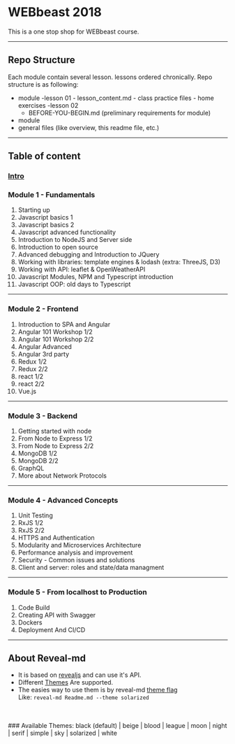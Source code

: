 # WEBbeast 2018
This is a one stop shop for WEBbeast course.

---

## Repo Structure
Each module contain several lesson. lessons ordered chronically.
Repo structure is as following:

- module
    -lesson 01
        - lesson_content.md
        - class practice files
        - home exercises
    -lesson 02
    - BEFORE-YOU-BEGIN.md (preliminary requirements for module)
- module
- general files (like overview, this readme file, etc.)

---

## Table of content

### [Intro]()

### Module 1 - Fundamentals
1. Starting up
2. Javascript basics 1
3. Javascript basics 2
4. Javascript advanced functionality
5. Introduction to NodeJS and Server side
6. Introduction to open source
7. Advanced debugging and Introduction to JQuery
8. Working with libraries: template engines & lodash (extra: ThreeJS, D3)
9. Working with API: leaflet & OpenWeatherAPI
10. Javascript Modules, NPM and Typescript introduction
11. Javascript OOP: old days to Typescript

---

### Module 2 - Frontend
1. Introduction to SPA and Angular
2. Angular 101 Workshop 1/2
3. Angular 101 Workshop 2/2
4. Angular Advanced
5. Angular 3rd party
6. Redux 1/2
7. Redux 2/2
8. react 1/2
9. react 2/2
10. Vue.js

---

### Module 3 - Backend
1. Getting started with node
2. From Node to Express 1/2
3. From Node to Express 2/2
4. MongoDB 1/2
5. MongoDB 2/2
6. GraphQL
7. More about Network Protocols

---

### Module 4 - Advanced Concepts
1. Unit Testing
2. RxJS 1/2
3. RxJS 2/2
4. HTTPS and Authentication
5. Modularity and Microservices Architecture
6. Performance analysis and improvement
7. Security -  Common issues and solutions
8. Client and server: roles and state/data managment

---

### Module 5 - From localhost to Production
1. Code Build
2. Creating API with Swagger
3. Dockers
4. Deployment And CI/CD

---

## About Reveal-md
* It is based on [revealjs](https://github.com/hakimel/reveal.js) and can use it's API.
* Different [Themes](https://github.com/hakimel/reveal.js/tree/master/css/theme) Are supported.
* The easies way to use them is by reveal-md [theme flag](https://github.com/webpro/reveal-md#theme) <br>
Like:
`reveal-md Readme.md --theme solarized`
<br>
<br>
### Available Themes:
black (default) | beige | blood | league | moon | night | serif | simple | sky | solarized | white
